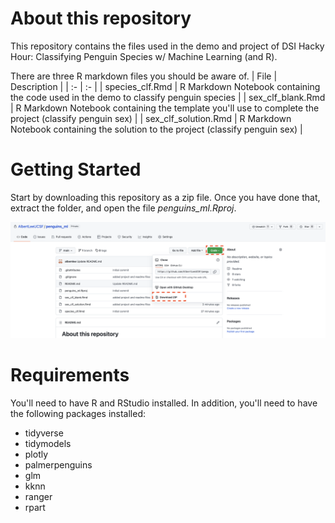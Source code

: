 # About this repository
This repository contains the files used in the demo and project of DSI Hacky Hour: Classifying Penguin Species w/ Machine Learning (and R).

There are three R markdown files you should be aware of.
| File | Description |
| :- | :- |
| species_clf.Rmd | R Markdown Notebook containing the code used in the demo to classify penguin species |
| sex_clf_blank.Rmd | R Markdown Notebook containing the template you'll use to complete the project (classify penguin sex) |
| sex_clf_solution.Rmd | R Markdown Notebook containing the solution to the project (classify penguin sex) |

# Getting Started
Start by downloading this repository as a zip file. Once you have done that, extract the folder, and open the file *penguins_ml.Rproj*.

![](images/download_zip.png)

# Requirements
You'll need to have R and RStudio installed. In addition, you'll need to have the following packages installed:
- tidyverse
- tidymodels
- plotly
- palmerpenguins
- glm
- kknn
- ranger
- rpart
